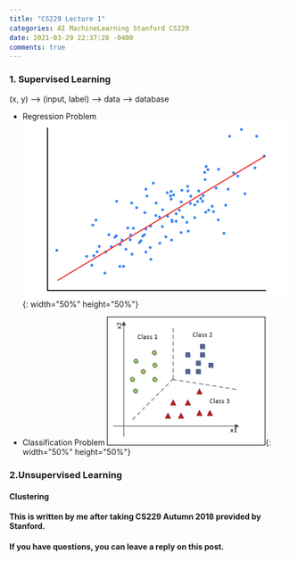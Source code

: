 ```yaml
---
title: "CS229 Lecture 1"
categories: AI MachineLearning Stanford CS229
date: 2021-03-29 22:37:28 -0400
comments: true
---
```


### 1. Supervised Learning
(x, y) --> (input, label) --> data --> database

- Regression Problem  
![linear regression](/images/linear_regression.png){: width="50%" height="50%"}

- Classification Problem
![classification problem](/images/classification_problem.jpg){: width="50%" height="50%"}

### 2.Unsupervised Learning
#### Clustering

#### This is written by me after taking CS229 Autumn 2018 provided by Stanford.
#### If you have questions, you can leave a reply on this post.
